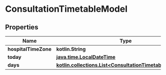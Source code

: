 
# ConsultationTimetableModel

## Properties
Name | Type | Description | Notes
------------ | ------------- | ------------- | -------------
**hospitalTimeZone** | **kotlin.String** |  |  [optional]
**today** | [**java.time.LocalDateTime**](java.time.OffsetDateTime.md) |  |  [optional]
**days** | [**kotlin.collections.List&lt;ConsultationTimetableDateModel&gt;**](ConsultationTimetableDateModel.md) |  |  [optional]



